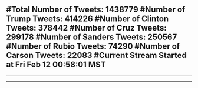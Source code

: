 #Total Number of Tweets: 1438779 
#Number of Trump Tweets: 414226
#Number of Clinton Tweets: 378442
#Number of Cruz Tweets: 299178
#Number of Sanders Tweets: 250567
#Number of Rubio Tweets: 74290
#Number of Carson Tweets: 22083
#Current Stream Started at Fri Feb 12 00:58:01 MST
---
---
---
